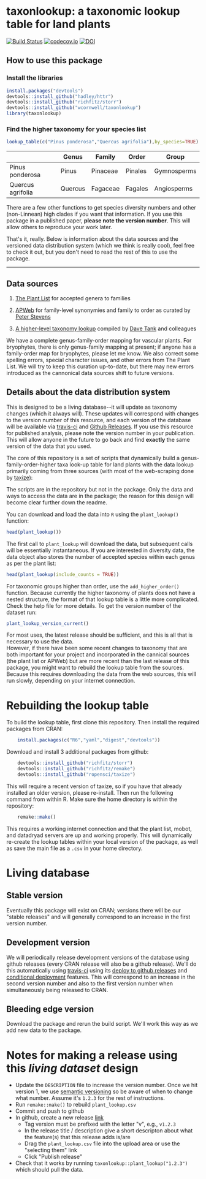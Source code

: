# taxonlookup: a taxonomic lookup table for land plants

[![Build Status](https://travis-ci.org/traitecoevo/taxonlookup.png?branch=master)](https://travis-ci.org/traitecoevo/taxonlookup)
[![codecov.io](https://codecov.io/github/traitecoevo/taxonlookup/coverage.svg?branch=master)](https://codecov.io/github/traitecoevo/taxonlookup?branch=master)
[![DOI](https://zenodo.org/badge/doi/10.5281/zenodo.33930.svg)](http://dx.doi.org/10.5281/zenodo.33930)

## How to use this package

### Install the libraries

```r
install.packages("devtools")
devtools::install_github("hadley/httr")
devtools::install_github("richfitz/storr")
devtools::install_github("wcornwell/taxonlookup")
library(taxonlookup)
```

### Find the higher taxonomy for your species list

```r
lookup_table(c("Pinus ponderosa","Quercus agrifolia"),by_species=TRUE)
```

|   | Genus        | Family           | Order  | Group|
| ------------- | ----------- | ----------- | ----------- | ----------- |
| Pinus ponderosa |    Pinus | Pinaceae | Pinales | Gymnosperms|
| Quercus agrifolia | Quercus | Fagaceae | Fagales | Angiosperms|

There are a few other functions to get species diversity numbers and other (non-Linnean) high clades if you want that information.  If you use this package in a published paper, **please note the version number**.  This  will allow others to reproduce your work later.  

That's it, really.  Below is information about the data sources and the versioned data distribution system (which we think is really cool), feel free to check it out, but you don't need to read the rest of this to use the package.  

----------------------

## Data sources

1. [The Plant List](http://www.theplantlist.org/) for accepted genera to families

2. [APWeb](http://www.mobot.org/MOBOT/research/APweb/) for family-level synonymies and family to order as curated by [Peter Stevens](http://www.umsl.edu/~biology/About%20the%20Department/Faculty/stevens.html)

3. [A higher-level taxonomy lookup](http://datadryad.org/resource/doi:10.5061/dryad.63q27.2/1.1) compiled by [Dave Tank](http://phylodiversity.net/dtank/Tank_Lab/Tank_Lab.html) and colleagues

We have a complete genus-family-order mapping for vascular plants. For bryophytes, there is only genus-family mapping at present; if anyone has a family-order map for bryophytes, please let me know. We also correct some spelling errors, special character issues, and other errors from The Plant List.  We will try to keep this curation up-to-date, but there may new errors introduced as the cannonical data sources shift to future versions.  


## Details about the data distribution system

This is designed to be a living database--it will update as taxonomy changes (which it always will). These updates will correspond with changes to the version number of this resource, and each version of the database will be available via [travis-ci](http://travis-ci.org) and [Github Releases](http://docs.travis-ci.com/user/deployment/releases/). If you use this resource for published analysis, please note the version number in your publication.  This will allow anyone in the future to go back and find **exactly** the same version of the data that you used.
 
The core of this repository is a set of scripts that dynamically build a genus-family-order-higher taxa look-up table for land plants with the data lookup primarily coming from three sources (with most of the web-scraping done by [taxize](https://github.com/ropensci/taxize)): 

The scripts are in the repository but not in the package.  Only the data and ways to access the data are in the package; the reason for this design will become clear further down the readme.  

You can download and load the data into `R` using the `plant_lookup()` function:

```r
head(plant_lookup())
```

The first call to `plant_lookup` will download the data, but subsequent calls will be essentially instantaneous.  If you are interested in diversity data, the data object also stores the number of accepted species within each genus as per the plant list:

```r
head(plant_lookup(include_counts = TRUE))
```

For taxonomic groups higher than order, use the `add_higher_order()` function.  Because currently the higher taxonomy of plants does not have a nested structure, the format of that lookup table is a little more complicated.  Check the help file for more details.  To get the version number of the dataset run:

```r
plant_lookup_version_current()
```

For most uses, the latest release should be sufficient, and this is all that is necessary to use the data.  
However, if there have been some recent changes to taxonomy  that are both important for your project and incorporated in the cannical sources (the plant list or APWeb) but are more recent than the last release of this package, you might want to rebuild the lookup table from the sources. Because this requires downloading the data from the web sources, this will run  slowly, depending on your internet connection.  

# Rebuilding the lookup table

To build the lookup table, first clone this repository.  Then install the required packages from CRAN:

```r
	install.packages(c("R6","yaml","digest","devtools"))
```

Download and install 3 additional packages from github:    

```r
	devtools::install_github("richfitz/storr")
	devtools::install_github("richfitz/remake")
	devtools::install_github("ropensci/taxize")
```

This will require a recent version of taxize, so if you have that already installed an older version, please re-install.  Then run the following command from within R.  Make sure the home directory is within the repository:

```r
	remake::make()
```	

This requires a working internet connection and that the plant list, mobot, and datadryad servers are up and working properly.  This will dynamically re-create the lookup tables within your local version of the package, as well as save the main file as a `.csv` in your home directory.

# Living database

## Stable version

Eventually this package will exist on CRAN; versions there will be our "stable releases" and will generally correspond to an increase in the first version number.

## Development version

We will periodically release development versions of the database using github releases (every CRAN release will also be a github release).  We'll do this automatically using [travis-ci](http://travis-ci.org) using its [deploy to github releases](http://docs.travis-ci.com/user/deployment/releases/) and [conditional deployment](http://docs.travis-ci.com/user/deployment/#Conditional-Releases-with-on%3A) features.  This will correspond to an increase in the second version number and also to the first version number when simultaneously being released to CRAN.

## Bleeding edge version

Download the package and rerun the build script.  We'll work this way as we add new data to the package.

# Notes for making a release using this *living dataset* design

* Update the `DESCRIPTION` file to increase the version number.  Once we hit version 1, we use [semantic versioning](http://semver.org/) so be aware of when to change what number.  Assume it's `1.2.3` for the rest of instructions.
* Run `remake::make()` to rebuild `plant_lookup.csv`
* Commit and push to github
* In github, create a new release [link](https://github.com/wcornwell/taxonlookup/releases/new)
  - Tag version must be prefixed with the letter "v", e.g., `v1.2.3`
  - In the release title / description give a short descripton about what the feature(s) that this release adds is/are
  - Drag the `plant_lookup.csv` file into the upload area or use the "selecting them" link
  - Click "Publish release"
* Check that it works by running `taxonlookup::plant_lookup("1.2.3")` which should pull the data.
